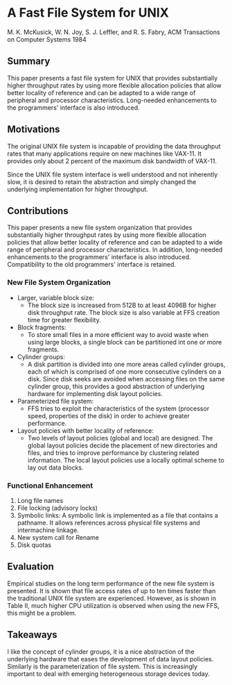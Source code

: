 # A Fast File System for UNIX

M. K. McKusick, W. N. Joy, S. J. Leffler, and R. S. Fabry, ACM Transactions on Computer Systems 1984

## Summary

This paper presents a fast file system for UNIX that provides substantially higher throughput rates by using more flexible allocation policies that allow better locality of reference and can be adapted to a wide range of peripheral and processor characteristics. Long-needed enhancements to the programmers' interface is also introduced.

## Motivations

The original UNIX file system is incapable of providing the data throughput rates that many applications require on new machines like VAX-11. It provides only about 2 percent of the maximum disk bandwidth of VAX-11.

Since the UNIX file system interface is well understood and not inherently slow, it is desired to retain the abstraction and simply changed the underlying implementation for higher throughput.

## Contributions

This paper presents a new file system organization that provides substantially higher throughput rates by using more flexible allocation policies that allow better locality of reference and can be adapted to a wide range of peripheral and processor characteristics. In addition, long-needed enhancements to the programmers' interface is also introduced. Compatibility to the old programmers' interface is retained.

### New File System Organization

* Larger, variable block size:
  * The block size is increased from 512B to at least 4096B for higher disk throughput rate. The block size is also variable at FFS creation time for greater flexibility.
* Block fragments:
  * To store small files in a more efficient way to avoid waste when using large blocks, a single block can be partitioned int one or more fragments.
* Cylinder groups:
  * A disk partition is divided into one more areas called cylinder groups, each of which is comprised of one more consecutive cylinders on a disk. Since disk seeks are avoided when accessing files on the same cylinder group, this provides a good abstraction of underlying hardware for implementing disk layout policies.
* Parameterized file system:
  * FFS tries to exploit the characteristics of the system (processor speed, properties of the disk) in order to achieve greater performance.
* Layout policies with better locality of reference:
  * Two levels of layout policies (global and local) are designed. The global layout policies decide the placement of new directories and files, and tries to improve performance by clustering related information. The local layout policies use a locally optimal scheme to lay out data blocks.

### Functional Enhancement

1. Long file names
2. File locking (advisory locks)
3. Symbolic links: A symbolic link is implemented as a file that contains a pathname. It allows references across physical file systems and intermachine linkage.
4. New system call for Rename
5. Disk quotas

## Evaluation

Empirical studies on the long term performance of the new file system is presented. It is shown that file access rates of up to ten times faster than the traditional UNIX file system are experienced. However, as is shown in Table II, much higher CPU utilization is observed when using the new FFS, this might be a problem.

## Takeaways

I like the concept of cylinder groups, it is a nice abstraction of the underlying hardware that eases the development of data layout policies. Similarly is the parameterization of file system. This is increasingly important to deal with emerging heterogeneous storage devices today.
